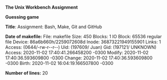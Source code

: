 **The Unix Workbench Assignment**


**Guessing game**


**Title**: Assignment: Bash, Make, Git and GitHub 


**Date of makefile:** 
  File: makefile
  Size: 450       	Blocks: 1          IO Block: 65536  regular file
Device: 86a6b660h/2259072608d	Inode: 36873221949155901  Links: 1
Access: (0644/-rw-r--r--)  Uid: (197609/    Juan)   Gid: (197121/ UNKNOWN)
Access: 2020-11-02 17:40:41.266458200 -0300
Modify: 2020-11-02 17:40:36.593609800 -0300
Change: 2020-11-02 17:40:36.593609800 -0300
 Birth: 2020-11-02 16:04:19.166507800 -0300


**Number of lines:** 
20
